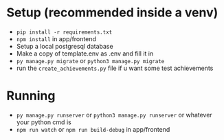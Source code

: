 # Setup (recommended inside a venv)
- `pip install -r requirements.txt`
- `npm install` in app/frontend
- Setup a local postgresql database
- Make a copy of template.env as .env and fill it in
- `py manage.py migrate` or `python3 manage.py migrate`
- run the `create_achievements.py` file if u want some test achievements

# Running
- `py manage.py runserver` or `python3 manage.py runserver` or whatever your python cmd is
- `npm run watch` or `npm run build-debug` in app/frontend